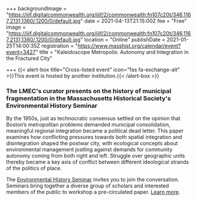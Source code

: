 +++
backgroundImage = "https://iiif.digitalcommonwealth.org/iiif/2/commonwealth:fn107c20t/346,1167,2131,1360/,1200/0/default.jpg"
date = 2021-04-13T21:15:00Z
fee = "Free"
image = "https://iiif.digitalcommonwealth.org/iiif/2/commonwealth:fn107c20t/346,1167,2131,1360/,1200/0/default.jpg"
location = "Online"
publishDate = 2021-01-25T14:00:35Z
registration = "https://www.masshist.org/calendar/event?event=3427"
title = "Kaleidoscope Metropolis: Autonomy and Integration in the Fractured City"

+++
{{< alert-box title="Cross-listed event" icon="fas fa-exchange-alt" >}}This event is hosted by another institution.{{< /alert-box >}}

### The LMEC's curator presents on the history of municipal fragmentation in the Massachusetts Historical Society's Environmental History Seminar

By the 1950s, just as technocratic consensus settled on the opinion that Boston’s metropolitan problems demanded municipal consolidation, meaningful regional integration became a political dead letter. This paper examines how conflicting pressures towards both spatial integration and disintegration shaped the postwar city, with ecological concepts about environmental management jostling against demands for community autonomy coming from both right and left. Struggle over geographic units thereby became a key axis of conflict between different ideological strands of the politics of place.

The [Environmental History Seminar](https://masshist.org/2012/calendar/seminars/environmental-history) invites you to join the conversation. Seminars bring together a diverse group of scholars and interested members of the public to workshop a pre-circulated paper. [Learn more](https://masshist.org/research/seminars)_._